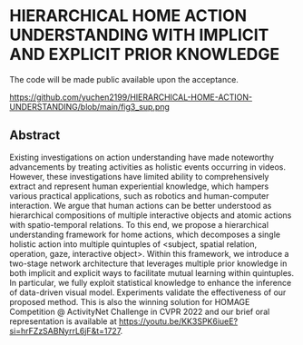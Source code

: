 # HIERARCHICAL HOME ACTION UNDERSTANDING WITH IMPLICIT AND EXPLICIT PRIOR KNOWLEDGE

The code will be made public available upon the acceptance.

https://github.com/yuchen2199/HIERARCHICAL-HOME-ACTION-UNDERSTANDING/blob/main/fig3_sup.png

## Abstract
Existing investigations on action understanding have made noteworthy advancements by treating activities as holistic events occurring in videos. However, these investigations have limited ability to comprehensively extract and represent human experiential knowledge, which hampers various practical applications, such as robotics and human-computer interaction. We argue that human actions can be better understood as hierarchical compositions of multiple interactive objects and atomic actions with spatio-temporal relations. To this end, we propose a hierarchical understanding framework for home actions, which decomposes a single holistic action into multiple quintuples of <subject, spatial relation, operation, gaze, interactive object>. Within this framework, we introduce a two-stage network architecture that leverages multiple prior knowledge in both implicit and explicit ways to facilitate mutual learning within quintuples. In particular, we fully exploit statistical knowledge to enhance the inference of data-driven visual model. Experiments validate the effectiveness of our proposed method. This is also the winning solution for HOMAGE Competition @ ActivityNet Challenge in CVPR 2022 and our brief oral representation is available at https://youtu.be/KK3SPK6iueE?si=hrFZzSABNyrrL6jF&t=1727.
